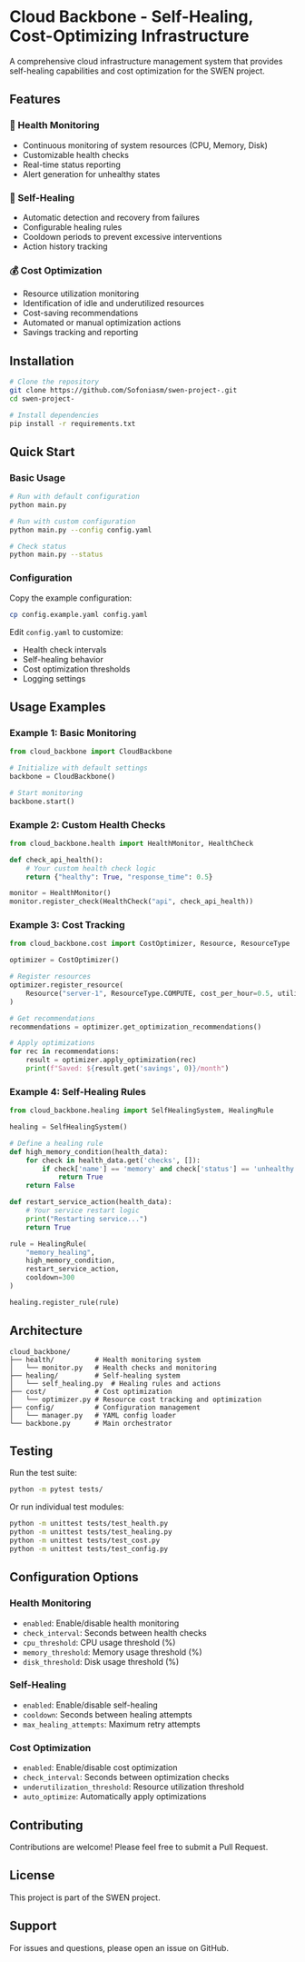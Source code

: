 # Cloud Backbone - Self-Healing, Cost-Optimizing Infrastructure

A comprehensive cloud infrastructure management system that provides self-healing capabilities and cost optimization for the SWEN project.

## Features

### 🏥 Health Monitoring
- Continuous monitoring of system resources (CPU, Memory, Disk)
- Customizable health checks
- Real-time status reporting
- Alert generation for unhealthy states

### 🔧 Self-Healing
- Automatic detection and recovery from failures
- Configurable healing rules
- Cooldown periods to prevent excessive interventions
- Action history tracking

### 💰 Cost Optimization
- Resource utilization monitoring
- Identification of idle and underutilized resources
- Cost-saving recommendations
- Automated or manual optimization actions
- Savings tracking and reporting

## Installation

```bash
# Clone the repository
git clone https://github.com/Sofoniasm/swen-project-.git
cd swen-project-

# Install dependencies
pip install -r requirements.txt
```

## Quick Start

### Basic Usage

```bash
# Run with default configuration
python main.py

# Run with custom configuration
python main.py --config config.yaml

# Check status
python main.py --status
```

### Configuration

Copy the example configuration:
```bash
cp config.example.yaml config.yaml
```

Edit `config.yaml` to customize:
- Health check intervals
- Self-healing behavior
- Cost optimization thresholds
- Logging settings

## Usage Examples

### Example 1: Basic Monitoring

```python
from cloud_backbone import CloudBackbone

# Initialize with default settings
backbone = CloudBackbone()

# Start monitoring
backbone.start()
```

### Example 2: Custom Health Checks

```python
from cloud_backbone.health import HealthMonitor, HealthCheck

def check_api_health():
    # Your custom health check logic
    return {"healthy": True, "response_time": 0.5}

monitor = HealthMonitor()
monitor.register_check(HealthCheck("api", check_api_health))
```

### Example 3: Cost Tracking

```python
from cloud_backbone.cost import CostOptimizer, Resource, ResourceType

optimizer = CostOptimizer()

# Register resources
optimizer.register_resource(
    Resource("server-1", ResourceType.COMPUTE, cost_per_hour=0.5, utilization=0.3)
)

# Get recommendations
recommendations = optimizer.get_optimization_recommendations()

# Apply optimizations
for rec in recommendations:
    result = optimizer.apply_optimization(rec)
    print(f"Saved: ${result.get('savings', 0)}/month")
```

### Example 4: Self-Healing Rules

```python
from cloud_backbone.healing import SelfHealingSystem, HealingRule

healing = SelfHealingSystem()

# Define a healing rule
def high_memory_condition(health_data):
    for check in health_data.get('checks', []):
        if check['name'] == 'memory' and check['status'] == 'unhealthy':
            return True
    return False

def restart_service_action(health_data):
    # Your service restart logic
    print("Restarting service...")
    return True

rule = HealingRule(
    "memory_healing",
    high_memory_condition,
    restart_service_action,
    cooldown=300
)

healing.register_rule(rule)
```

## Architecture

```
cloud_backbone/
├── health/          # Health monitoring system
│   └── monitor.py   # Health checks and monitoring
├── healing/         # Self-healing system
│   └── self_healing.py  # Healing rules and actions
├── cost/            # Cost optimization
│   └── optimizer.py # Resource cost tracking and optimization
├── config/          # Configuration management
│   └── manager.py   # YAML config loader
└── backbone.py      # Main orchestrator
```

## Testing

Run the test suite:
```bash
python -m pytest tests/
```

Or run individual test modules:
```bash
python -m unittest tests/test_health.py
python -m unittest tests/test_healing.py
python -m unittest tests/test_cost.py
python -m unittest tests/test_config.py
```

## Configuration Options

### Health Monitoring
- `enabled`: Enable/disable health monitoring
- `check_interval`: Seconds between health checks
- `cpu_threshold`: CPU usage threshold (%)
- `memory_threshold`: Memory usage threshold (%)
- `disk_threshold`: Disk usage threshold (%)

### Self-Healing
- `enabled`: Enable/disable self-healing
- `cooldown`: Seconds between healing attempts
- `max_healing_attempts`: Maximum retry attempts

### Cost Optimization
- `enabled`: Enable/disable cost optimization
- `check_interval`: Seconds between optimization checks
- `underutilization_threshold`: Resource utilization threshold
- `auto_optimize`: Automatically apply optimizations

## Contributing

Contributions are welcome! Please feel free to submit a Pull Request.

## License

This project is part of the SWEN project.

## Support

For issues and questions, please open an issue on GitHub.